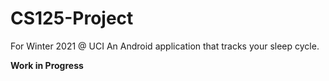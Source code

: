 # CS125-Project
For Winter 2021 @ UCI
An Android application that tracks your sleep cycle. 

**Work in Progress** 
